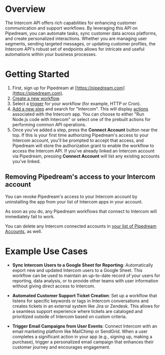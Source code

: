 # Overview

The Intercom API offers rich capabilities for enhancing customer communication and support workflows. By leveraging this API on Pipedream, you can automate tasks, sync customer data across platforms, and create personalized interactions. Whether you are managing user segments, sending targeted messages, or updating customer profiles, the Intercom API's robust set of endpoints allows for intricate and useful automations within your business processes.

# Getting Started

1. First, sign up for Pipedream at [https://pipedream.com](https://pipedream.com).
2. [Create a new workflow](https://pipedream.com/new).
3. Select a [trigger](/workflows/steps/triggers/) for your workflow (for example, HTTP or Cron).
4. [Add a new step](/workflows/steps/) and search for "Intercom". This will display [actions](/components#actions) associated with the Intercom app. You can choose to either "Run Node.js code with Intercom" or select one of the prebuilt actions for performing common API operations.
5. Once you've added a step, press the **Connect Account** button near the top. If this is your first time authorizing Pipedream's access to your Intercom account, you'll be prompted to accept that access, and Pipedream will store the authorization grant to enable the workflow to access the Intercom API. If you've already linked an Intercom account via Pipedream, pressing **Connect Account** will list any existing accounts you've linked.

## Removing Pipedream's access to your Intercom account

You can revoke Pipedream's access to your Intercom account by uninstalling the app from your list of Intercom apps in your account.

As soon as you do, any Pipedream workflows that connect to Intercom will immediately fail to work.

You can delete any Intercom connected accounts in [your list of Pipedream Accounts](https://pipedream.com/accounts), as well.

# Example Use Cases

- **Sync Intercom Users to a Google Sheet for Reporting**: Automatically export new and updated Intercom users to a Google Sheet. This workflow can be used to maintain an up-to-date record of your users for reporting, data analysis, or to provide other teams with user information without giving direct access to Intercom.

- **Automated Customer Support Ticket Creation**: Set up a workflow that listens for specific keywords or tags in Intercom conversations and creates tickets in an external system like Jira or Zendesk. This allows for a seamless support experience where tickets are cataloged and prioritized outside of Intercom based on custom criteria.

- **Trigger Email Campaigns from User Events**: Connect Intercom with an email marketing platform like MailChimp or SendGrid. When a user completes a significant action in your app (e.g., signing up, making a purchase), trigger a personalized email campaign that enhances their customer journey and encourages engagement.

